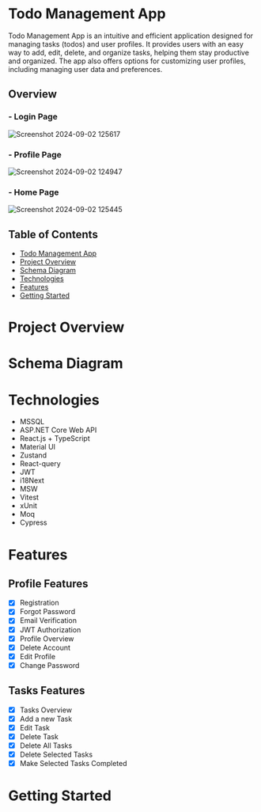 # Todo Management App

Todo Management App is an intuitive and efficient application designed for managing tasks (todos) and user profiles. It provides users with an easy way to add, edit, delete, and organize tasks, helping them stay productive and organized. The app also offers options for customizing user profiles, including managing user data and preferences.

## Overview
### - Login Page
![Screenshot 2024-09-02 125617](https://github.com/user-attachments/assets/925c3947-181a-4439-90bd-09d06cd806c6)

### - Profile Page
![Screenshot 2024-09-02 124947](https://github.com/user-attachments/assets/808a5889-3cde-4c99-9057-67bc4be13cb5)

### - Home Page
![Screenshot 2024-09-02 125445](https://github.com/user-attachments/assets/499ee5bb-ad90-4ed5-8793-9d25c3c1ec16)

## Table of Contents
- [Todo Management App](#todo-management-app)
- [Project Overview](#project-overview)
- [Schema Diagram](#schema-diagram)
- [Technologies](#technologies)
- [Features](#features)
- [Getting Started](#getting-started)

# Project Overview

# Schema Diagram

# Technologies
- MSSQL
- ASP.NET Core Web API
- React.js + TypeScript
- Material UI
- Zustand
- React-query
- JWT
- i18Next
- MSW
- Vitest
- xUnit
- Moq
- Cypress

# Features

## Profile Features
- [x] Registration
- [x] Forgot Password
- [x] Email Verification
- [x] JWT Authorization
- [x] Profile Overview
- [x] Delete Account
- [x] Edit Profile
- [x] Change Password

## Tasks Features
- [x] Tasks Overview
- [x] Add a new Task
- [x] Edit Task
- [x] Delete Task
- [x] Delete All Tasks
- [x] Delete Selected Tasks
- [x] Make Selected Tasks Completed

# Getting Started
